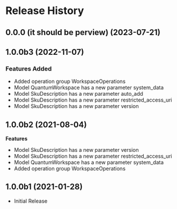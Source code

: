 # Release History

## 0.0.0 (it should be perview) (2023-07-21)



## 1.0.0b3 (2022-11-07)

### Features Added

  - Added operation group WorkspaceOperations
  - Model QuantumWorkspace has a new parameter system_data
  - Model SkuDescription has a new parameter auto_add
  - Model SkuDescription has a new parameter restricted_access_uri
  - Model SkuDescription has a new parameter version

## 1.0.0b2 (2021-08-04)

**Features**

 - Model SkuDescription has a new parameter version
 - Model SkuDescription has a new parameter restricted_access_uri
 - Model QuantumWorkspace has a new parameter system_data
 - Added operation group WorkspaceOperations

## 1.0.0b1 (2021-01-28)

* Initial Release
